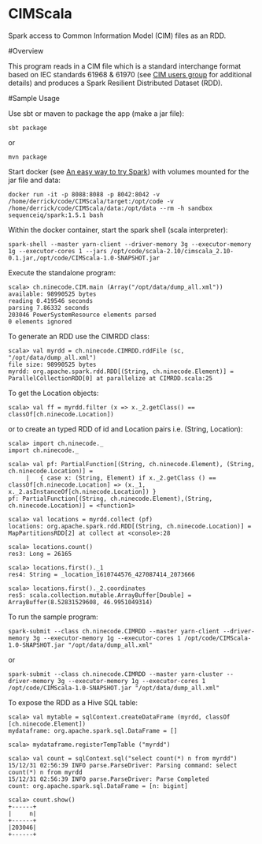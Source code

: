 CIMScala
======

Spark access to Common Information Model (CIM) files as an RDD.

#Overview

This program reads in a CIM file which is a 
standard interchange format based on IEC standards 61968 & 61970
(see [CIM users group](http://cimug.ucaiug.org/default.aspx) for additional details)
and produces a Spark Resilient Distributed Dataset (RDD).

#Sample Usage

Use sbt or maven to package the app (make a jar file):

    sbt package
or

    mvn package

Start docker (see [An easy way to try Spark](https://hub.docker.com/r/sequenceiq/spark/ "sequenceiq/spark"))
with volumes mounted for the jar file and data:

    docker run -it -p 8088:8088 -p 8042:8042 -v /home/derrick/code/CIMScala/target:/opt/code -v /home/derrick/code/CIMScala/data:/opt/data --rm -h sandbox sequenceiq/spark:1.5.1 bash

Within the docker container, start the spark shell (scala interpreter):

    spark-shell --master yarn-client --driver-memory 3g --executor-memory 1g --executor-cores 1 --jars /opt/code/scala-2.10/cimscala_2.10-0.1.jar,/opt/code/CIMScala-1.0-SNAPSHOT.jar

Execute the standalone program:

	scala> ch.ninecode.CIM.main (Array("/opt/data/dump_all.xml")) 
	available: 98990525 bytes
	reading 0.419546 seconds
	parsing 7.86332 seconds
	203046 PowerSystemResource elements parsed
	0 elements ignored

To generate an RDD use the CIMRDD class:

    scala> val myrdd = ch.ninecode.CIMRDD.rddFile (sc, "/opt/data/dump_all.xml")
    file size: 98990525 bytes
    myrdd: org.apache.spark.rdd.RDD[(String, ch.ninecode.Element)] = ParallelCollectionRDD[0] at parallelize at CIMRDD.scala:25

To get the Location objects:

    scala> val ff = myrdd.filter (x => x._2.getClass() == classOf[ch.ninecode.Location])

or to create an typed RDD of id and Location pairs i.e. (String, Location):

    scala> import ch.ninecode._
    import ch.ninecode._
    
    scala> val pf: PartialFunction[(String, ch.ninecode.Element), (String, ch.ninecode.Location)] =
         |   { case x: (String, Element) if x._2.getClass () == classOf[ch.ninecode.Location] => (x._1, x._2.asInstanceOf[ch.ninecode.Location]) }
    pf: PartialFunction[(String, ch.ninecode.Element),(String, ch.ninecode.Location)] = <function1>
    
    scala> val locations = myrdd.collect (pf)
    locations: org.apache.spark.rdd.RDD[(String, ch.ninecode.Location)] = MapPartitionsRDD[2] at collect at <console>:28
    
    scala> locations.count()
    res3: Long = 26165

    scala> locations.first()._1
    res4: String = _location_1610744576_427087414_2073666

    scala> locations.first()._2.coordinates
    res5: scala.collection.mutable.ArrayBuffer[Double] = ArrayBuffer(8.52831529608, 46.9951049314)

To run the sample program:

    spark-submit --class ch.ninecode.CIMRDD --master yarn-client --driver-memory 3g --executor-memory 1g --executor-cores 1 /opt/code/CIMScala-1.0-SNAPSHOT.jar "/opt/data/dump_all.xml"
or

    spark-submit --class ch.ninecode.CIMRDD --master yarn-cluster --driver-memory 3g --executor-memory 1g --executor-cores 1 /opt/code/CIMScala-1.0-SNAPSHOT.jar "/opt/data/dump_all.xml"

To expose the RDD as a Hive SQL table:

    scala> val mytable = sqlContext.createDataFrame (myrdd, classOf [ch.ninecode.Element])
    mydataframe: org.apache.spark.sql.DataFrame = []

    scala> mydataframe.registerTempTable ("myrdd")

    scala> val count = sqlContext.sql("select count(*) n from myrdd")
    15/12/31 02:56:39 INFO parse.ParseDriver: Parsing command: select count(*) n from myrdd
    15/12/31 02:56:39 INFO parse.ParseDriver: Parse Completed
    count: org.apache.spark.sql.DataFrame = [n: bigint]

    scala> count.show()
    +------+
    |     n|
    +------+
    |203046|
    +------+


